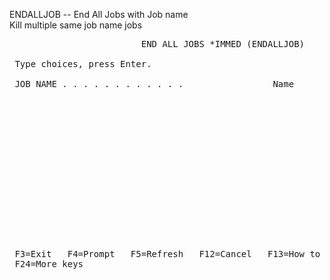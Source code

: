 ENDALLJOB -- End All Jobs with Job name<br />
             Kill multiple same job name jobs

<pre>
                         END ALL JOBS *IMMED (ENDALLJOB)                       
                                                                               
 Type choices, press Enter.                                                    
                                                                               
 JOB NAME . . . . . . . . . . . .                 Name                         
                                                                               
                                                                               
                                                                               
                                                                               
                                                                               
                                                                               
                                                                               
                                                                               
                                                                               
                                                                               
                                                                               
                                                                               
                                                                               
                                                                               
                                                                               
                                                                         Bottom
 F3=Exit   F4=Prompt   F5=Refresh   F12=Cancel   F13=How to use this display   
 F24=More keys                                                                 
</pre>
